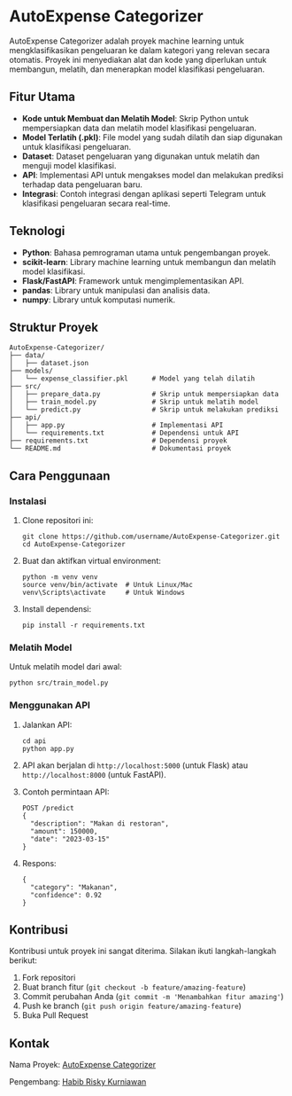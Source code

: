 # AutoExpense Categorizer

AutoExpense Categorizer adalah proyek machine learning untuk mengklasifikasikan pengeluaran ke dalam kategori yang relevan secara otomatis. Proyek ini menyediakan alat dan kode yang diperlukan untuk membangun, melatih, dan menerapkan model klasifikasi pengeluaran.

## Fitur Utama

- **Kode untuk Membuat dan Melatih Model**: Skrip Python untuk mempersiapkan data dan melatih model klasifikasi pengeluaran.
- **Model Terlatih (.pkl)**: File model yang sudah dilatih dan siap digunakan untuk klasifikasi pengeluaran.
- **Dataset**: Dataset pengeluaran yang digunakan untuk melatih dan menguji model klasifikasi.
- **API**: Implementasi API untuk mengakses model dan melakukan prediksi terhadap data pengeluaran baru.
- **Integrasi**: Contoh integrasi dengan aplikasi seperti Telegram untuk klasifikasi pengeluaran secara real-time.

## Teknologi

- **Python**: Bahasa pemrograman utama untuk pengembangan proyek.
- **scikit-learn**: Library machine learning untuk membangun dan melatih model klasifikasi.
- **Flask/FastAPI**: Framework untuk mengimplementasikan API.
- **pandas**: Library untuk manipulasi dan analisis data.
- **numpy**: Library untuk komputasi numerik.

## Struktur Proyek

```
AutoExpense-Categorizer/
├── data/
│   ├── dataset.json
├── models/
│   └── expense_classifier.pkl      # Model yang telah dilatih
├── src/
│   ├── prepare_data.py             # Skrip untuk mempersiapkan data
│   ├── train_model.py              # Skrip untuk melatih model
│   └── predict.py                  # Skrip untuk melakukan prediksi
├── api/
│   ├── app.py                      # Implementasi API
│   └── requirements.txt            # Dependensi untuk API
├── requirements.txt                # Dependensi proyek
└── README.md                       # Dokumentasi proyek
```

## Cara Penggunaan

### Instalasi

1. Clone repositori ini:
   ```
   git clone https://github.com/username/AutoExpense-Categorizer.git
   cd AutoExpense-Categorizer
   ```

2. Buat dan aktifkan virtual environment:
   ```
   python -m venv venv
   source venv/bin/activate  # Untuk Linux/Mac
   venv\Scripts\activate     # Untuk Windows
   ```

3. Install dependensi:
   ```
   pip install -r requirements.txt
   ```

### Melatih Model

Untuk melatih model dari awal:

```
python src/train_model.py
```

### Menggunakan API

1. Jalankan API:
   ```
   cd api
   python app.py
   ```

2. API akan berjalan di `http://localhost:5000` (untuk Flask) atau `http://localhost:8000` (untuk FastAPI).

3. Contoh permintaan API:
   ```
   POST /predict
   {
     "description": "Makan di restoran",
     "amount": 150000,
     "date": "2023-03-15"
   }
   ```

4. Respons:
   ```
   {
     "category": "Makanan",
     "confidence": 0.92
   }
   ```

## Kontribusi

Kontribusi untuk proyek ini sangat diterima. Silakan ikuti langkah-langkah berikut:

1. Fork repositori
2. Buat branch fitur (`git checkout -b feature/amazing-feature`)
3. Commit perubahan Anda (`git commit -m 'Menambahkan fitur amazing'`)
4. Push ke branch (`git push origin feature/amazing-feature`)
5. Buka Pull Request

## Kontak

Nama Proyek: [AutoExpense Categorizer](https://github.com/Motherbloods/autoexpense-categorizer)

Pengembang: [Habib Risky Kurniawan](mailto:habibskh06@gmail.com)
